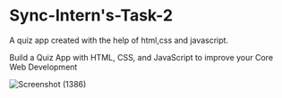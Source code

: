 # Sync-Intern's-Task-2
A quiz app created with the help of html,css and javascript.


Build a Quiz App with HTML, CSS, and JavaScript to improve your Core Web Development

![Screenshot (1386)](https://user-images.githubusercontent.com/81224052/233280035-ed27e735-6bad-4810-96ad-b39f90e702f2.png)

